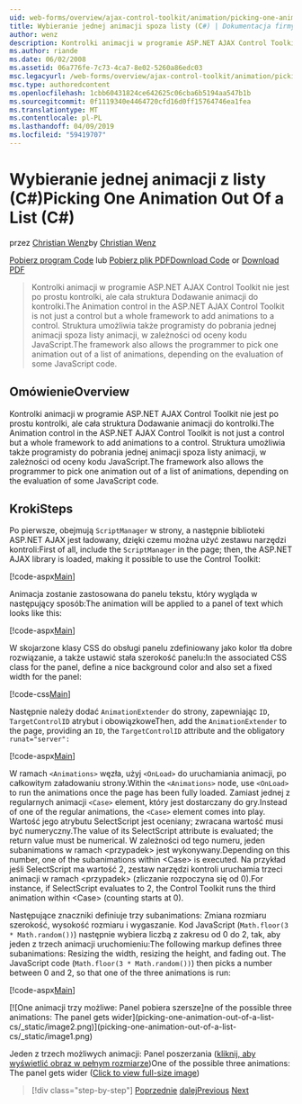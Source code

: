 ```yaml
---
uid: web-forms/overview/ajax-control-toolkit/animation/picking-one-animation-out-of-a-list-cs
title: Wybieranie jednej animacji spoza listy (C#) | Dokumentacja firmy Microsoft
author: wenz
description: Kontrolki animacji w programie ASP.NET AJAX Control Toolkit nie jest po prostu kontrolki, ale cała struktura Dodawanie animacji do kontrolki. Struktura również zez...
ms.author: riande
ms.date: 06/02/2008
ms.assetid: 06a776fe-7c73-4ca7-8e02-5260a86edc03
msc.legacyurl: /web-forms/overview/ajax-control-toolkit/animation/picking-one-animation-out-of-a-list-cs
msc.type: authoredcontent
ms.openlocfilehash: 1cbb60431824ce642625c06cba6b5194aa547b1b
ms.sourcegitcommit: 0f1119340e4464720cfd16d0ff15764746ea1fea
ms.translationtype: MT
ms.contentlocale: pl-PL
ms.lasthandoff: 04/09/2019
ms.locfileid: "59419707"
---
```

# <a name="picking-one-animation-out-of-a-list-c"></a><span data-ttu-id="36297-104">Wybieranie jednej animacji z listy (C#)</span><span class="sxs-lookup"><span data-stu-id="36297-104">Picking One Animation Out Of a List (C#)</span></span>

<span data-ttu-id="36297-105">przez [Christian Wenz](https://github.com/wenz)</span><span class="sxs-lookup"><span data-stu-id="36297-105">by [Christian Wenz](https://github.com/wenz)</span></span>

<span data-ttu-id="36297-106">[Pobierz program Code](http://download.microsoft.com/download/f/9/a/f9a26acd-8df4-4484-8a18-199e4598f411/Animation5.cs.zip) lub [Pobierz plik PDF](http://download.microsoft.com/download/6/7/1/6718d452-ff89-4d3f-a90e-c74ec2d636a3/animation5CS.pdf)</span><span class="sxs-lookup"><span data-stu-id="36297-106">[Download Code](http://download.microsoft.com/download/f/9/a/f9a26acd-8df4-4484-8a18-199e4598f411/Animation5.cs.zip) or [Download PDF](http://download.microsoft.com/download/6/7/1/6718d452-ff89-4d3f-a90e-c74ec2d636a3/animation5CS.pdf)</span></span>

> <span data-ttu-id="36297-107">Kontrolki animacji w programie ASP.NET AJAX Control Toolkit nie jest po prostu kontrolki, ale cała struktura Dodawanie animacji do kontrolki.</span><span class="sxs-lookup"><span data-stu-id="36297-107">The Animation control in the ASP.NET AJAX Control Toolkit is not just a control but a whole framework to add animations to a control.</span></span> <span data-ttu-id="36297-108">Struktura umożliwia także programisty do pobrania jednej animacji spoza listy animacji, w zależności od oceny kodu JavaScript.</span><span class="sxs-lookup"><span data-stu-id="36297-108">The framework also allows the programmer to pick one animation out of a list of animations, depending on the evaluation of some JavaScript code.</span></span>


## <a name="overview"></a><span data-ttu-id="36297-109">Omówienie</span><span class="sxs-lookup"><span data-stu-id="36297-109">Overview</span></span>

<span data-ttu-id="36297-110">Kontrolki animacji w programie ASP.NET AJAX Control Toolkit nie jest po prostu kontrolki, ale cała struktura Dodawanie animacji do kontrolki.</span><span class="sxs-lookup"><span data-stu-id="36297-110">The Animation control in the ASP.NET AJAX Control Toolkit is not just a control but a whole framework to add animations to a control.</span></span> <span data-ttu-id="36297-111">Struktura umożliwia także programisty do pobrania jednej animacji spoza listy animacji, w zależności od oceny kodu JavaScript.</span><span class="sxs-lookup"><span data-stu-id="36297-111">The framework also allows the programmer to pick one animation out of a list of animations, depending on the evaluation of some JavaScript code.</span></span>

## <a name="steps"></a><span data-ttu-id="36297-112">Kroki</span><span class="sxs-lookup"><span data-stu-id="36297-112">Steps</span></span>

<span data-ttu-id="36297-113">Po pierwsze, obejmują `ScriptManager` w strony, a następnie biblioteki ASP.NET AJAX jest ładowany, dzięki czemu można użyć zestawu narzędzi kontroli:</span><span class="sxs-lookup"><span data-stu-id="36297-113">First of all, include the `ScriptManager` in the page; then, the ASP.NET AJAX library is loaded, making it possible to use the Control Toolkit:</span></span>

[!code-aspx[Main](picking-one-animation-out-of-a-list-cs/samples/sample1.aspx)]

<span data-ttu-id="36297-114">Animacja zostanie zastosowana do panelu tekstu, który wygląda w następujący sposób:</span><span class="sxs-lookup"><span data-stu-id="36297-114">The animation will be applied to a panel of text which looks like this:</span></span>

[!code-aspx[Main](picking-one-animation-out-of-a-list-cs/samples/sample2.aspx)]

<span data-ttu-id="36297-115">W skojarzone klasy CSS do obsługi panelu zdefiniowany jako kolor tła dobre rozwiązanie, a także ustawić stała szerokość panelu:</span><span class="sxs-lookup"><span data-stu-id="36297-115">In the associated CSS class for the panel, define a nice background color and also set a fixed width for the panel:</span></span>

[!code-css[Main](picking-one-animation-out-of-a-list-cs/samples/sample3.css)]

<span data-ttu-id="36297-116">Następnie należy dodać `AnimationExtender` do strony, zapewniając `ID`, `TargetControlID` atrybut i obowiązkowe</span><span class="sxs-lookup"><span data-stu-id="36297-116">Then, add the `AnimationExtender` to the page, providing an `ID`, the `TargetControlID` attribute and the obligatory</span></span> `runat="server":`

[!code-aspx[Main](picking-one-animation-out-of-a-list-cs/samples/sample4.aspx)]

<span data-ttu-id="36297-117">W ramach `<Animations>` węzła, użyj `<OnLoad>` do uruchamiania animacji, po całkowitym załadowaniu strony.</span><span class="sxs-lookup"><span data-stu-id="36297-117">Within the `<Animations>` node, use `<OnLoad>` to run the animations once the page has been fully loaded.</span></span> <span data-ttu-id="36297-118">Zamiast jednej z regularnych animacji `<Case>` element, który jest dostarczany do gry.</span><span class="sxs-lookup"><span data-stu-id="36297-118">Instead of one of the regular animations, the `<Case>` element comes into play.</span></span> <span data-ttu-id="36297-119">Wartość jego atrybutu SelectScript jest oceniany; zwracana wartość musi być numeryczny.</span><span class="sxs-lookup"><span data-stu-id="36297-119">The value of its SelectScript attribute is evaluated; the return value must be numerical.</span></span> <span data-ttu-id="36297-120">W zależności od tego numeru, jeden subanimations w ramach &lt;przypadek&gt; jest wykonywany.</span><span class="sxs-lookup"><span data-stu-id="36297-120">Depending on this number, one of the subanimations within &lt;Case&gt; is executed.</span></span> <span data-ttu-id="36297-121">Na przykład jeśli SelectScript ma wartość 2, zestaw narzędzi kontroli uruchamia trzeci animacji w ramach &lt;przypadek&gt; (zliczanie rozpoczyna się od 0).</span><span class="sxs-lookup"><span data-stu-id="36297-121">For instance, if SelectScript evaluates to 2, the Control Toolkit runs the third animation within &lt;Case&gt; (counting starts at 0).</span></span>

<span data-ttu-id="36297-122">Następujące znaczniki definiuje trzy subanimations: Zmiana rozmiaru szerokość, wysokość rozmiaru i wygaszanie. Kod JavaScript (`Math.floor(3 * Math.random())`) następnie wybiera liczbą z zakresu od 0 do 2, tak, aby jeden z trzech animacji uruchomieniu:</span><span class="sxs-lookup"><span data-stu-id="36297-122">The following markup defines three subanimations: Resizing the width, resizing the height, and fading out. The JavaScript code (`Math.floor(3 * Math.random())`) then picks a number between 0 and 2, so that one of the three animations is run:</span></span>

[!code-aspx[Main](picking-one-animation-out-of-a-list-cs/samples/sample5.aspx)]


[![O<span data-ttu-id="36297-123">ne animacji trzy możliwe: Panel pobiera szersze]</span><span class="sxs-lookup"><span data-stu-id="36297-123">ne of the possible three animations: The panel gets wider]</span></span>(picking-one-animation-out-of-a-list-cs/_static/image2.png)](picking-one-animation-out-of-a-list-cs/_static/image1.png)

<span data-ttu-id="36297-124">Jeden z trzech możliwych animacji: Panel poszerzania ([kliknij, aby wyświetlić obraz w pełnym rozmiarze](picking-one-animation-out-of-a-list-cs/_static/image3.png))</span><span class="sxs-lookup"><span data-stu-id="36297-124">One of the possible three animations: The panel gets wider ([Click to view full-size image](picking-one-animation-out-of-a-list-cs/_static/image3.png))</span></span>

> [!div class="step-by-step"]
> <span data-ttu-id="36297-125">[Poprzednie](animation-depending-on-a-condition-cs.md)
> [dalej](animating-in-response-to-user-interaction-cs.md)</span><span class="sxs-lookup"><span data-stu-id="36297-125">[Previous](animation-depending-on-a-condition-cs.md)
[Next](animating-in-response-to-user-interaction-cs.md)</span></span>
